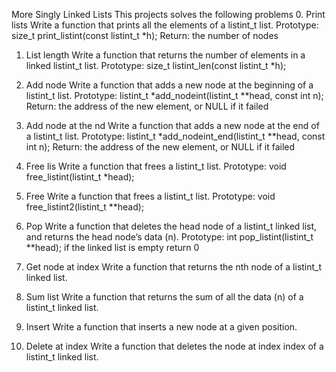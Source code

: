 More Singly Linked Lists
This projects solves the following problems
0. Print lists
Write a function that prints all the elements of a listint_t list.
Prototype: size_t print_listint(const listint_t *h);
Return: the number of nodes

1. List length
Write a function that returns the number of elements in a linked listint_t list.
Prototype: size_t listint_len(const listint_t *h);

2. Add node
Write a function that adds a new node at the beginning of a listint_t list.
Prototype: listint_t *add_nodeint(listint_t **head, const int n);
Return: the address of the new element, or NULL if it failed

3. Add node at the nd
Write a function that adds a new node at the end of a listint_t list.
Prototype: listint_t *add_nodeint_end(listint_t **head, const int n);
Return: the address of the new element, or NULL if it failed

4. Free lis
Write a function that frees a listint_t list.
Prototype: void free_listint(listint_t *head);

5. Free
Write a function that frees a listint_t list.
Prototype: void free_listint2(listint_t **head);

6. Pop
Write a function that deletes the head node of a listint_t linked list, and returns the head node’s data (n).
Prototype: int pop_listint(listint_t **head);
if the linked list is empty return 0

7. Get node at index
Write a function that returns the nth node of a listint_t linked list.

8. Sum list
Write a function that returns the sum of all the data (n) of a listint_t linked list.

9. Insert
Write a function that inserts a new node at a given position.

10. Delete at index
Write a function that deletes the node at index index of a listint_t linked list.
